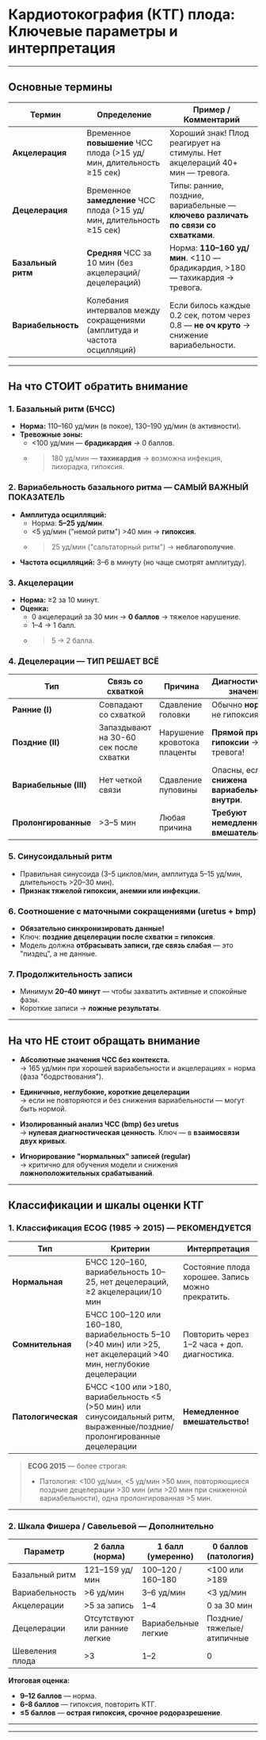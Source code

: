 


# Кардиотокография (КТГ) плода: Ключевые параметры и интерпретация

---

##  Основные термины

| Термин             | Определение                                                                 | Пример / Комментарий                                                                 |
|--------------------|-----------------------------------------------------------------------------|--------------------------------------------------------------------------------------|
| **Акцелерация**    | Временное **повышение** ЧСС плода (>15 уд/мин, длительность ≥15 сек)        | Хороший знак! Плод реагирует на стимулы. Нет акцелераций 40+ мин — тревога.         |
| **Децелерация**    | Временное **замедление** ЧСС плода (>15 уд/мин, длительность ≥15 сек)       | Типы: ранние, поздние, вариабельные — **ключево различать по связи со схватками**.   |
| **Базальный ритм** | **Средняя** ЧСС за 10 мин (без акцелераций/децелераций)                     | Норма: **110–160 уд/мин**. <110 — брадикардия, >180 — тахикардия → тревога.         |
| **Вариабельность** | Колебания интервалов между сокращениями (амплитуда и частота осцилляций)    | Если билось каждые 0.2 сек, потом через 0.8 — **не оч круто** → снижение вариабельности. |

---

##  На что СТОИТ обратить внимание 

### 1. Базальный ритм (БЧСС)
- **Норма:** 110–160 уд/мин (в покое), 130–190 уд/мин (в активности).
- **Тревожные зоны:**
  - <100 уд/мин — **брадикардия** → 0 баллов.
  - >180 уд/мин — **тахикардия** → возможна инфекция, лихорадка, гипоксия.

### 2. Вариабельность базального ритма — **САМЫЙ ВАЖНЫЙ ПОКАЗАТЕЛЬ**
- **Амплитуда осцилляций:**
  - Норма: **5–25 уд/мин**.
  - <5 уд/мин ("немой ритм") >40 мин → **гипоксия**.
  - >25 уд/мин ("сальтаторный ритм") → **неблагополучие**.
- **Частота осцилляций:** 3–6 в минуту (но чаще смотрят амплитуду).

### 3. Акцелерации
- **Норма:** ≥2 за 10 минут.
- **Оценка:**
  - 0 акцелераций за 30 мин → **0 баллов** → тяжелое нарушение.
  - 1–4 → 1 балл.
  - >5 → 2 балла.

### 4. Децелерации — **ТИП РЕШАЕТ ВСЁ**
| Тип              | Связь со схваткой                     | Причина                     | Диагностическое значение                     |
|------------------|----------------------------------------|-----------------------------|----------------------------------------------|
| **Ранние (I)**   | Совпадают со схваткой                 | Сдавление головки           | Обычно **норма**, не гипоксия.               |
| **Поздние (II)** | Запаздывают на 30-60 сек после схватки| Нарушение кровотока плаценты| **Прямой признак гипоксии** → тревога!       |
| **Вариабельные (III)** | Нет четкой связи                  | Сдавление пуповины          | Опасны, если **снижена вариабельность внутри**. |
| **Пролонгированные** | >3–5 мин                        | Любая причина               | **Требуют немедленного вмешательства**.      |

### 5. Синусоидальный ритм
- Правильная синусоида (3–5 циклов/мин, амплитуда 5–15 уд/мин, длительность >20–30 мин).
- **Признак тяжелой гипоксии, анемии или инфекции.**

### 6. Соотношение с маточными сокращениями (uretus + bmp)
- **Обязательно синхронизировать данные!**
- Ключ: **поздние децелерации после схватки = гипоксия**.
- Модель должна **отбрасывать записи, где связь слабая** — это "пиздец", а не данные.

### 7. Продолжительность записи
- Минимум **20–40 минут** — чтобы захватить активные и спокойные фазы.
- Короткие записи → **ложные результаты**.

---

## На что НЕ стоит обращать внимание 

- **Абсолютные значения ЧСС без контекста.**  
  → 165 уд/мин при хорошей вариабельности и акцелерациях = норма (фаза "бодрствования").

- **Единичные, неглубокие, короткие децелерации**  
  → если не повторяются и без снижения вариабельности — могут быть нормой.

- **Изолированный анализ ЧСС (bmp) без uretus**  
  → **нулевая диагностическая ценность**. Ключ — в **взаимосвязи двух кривых**.

- **Игнорирование "нормальных" записей (regular)**  
  → критично для обучения модели и снижения **ложноположительных срабатываний**.

---

##  Классификации и шкалы оценки КТГ

### 1. Классификация ECOG (1985 → 2015) — **РЕКОМЕНДУЕТСЯ**

| Тип         | Критерии                                                                 | Интерпретация                             |
|-------------|--------------------------------------------------------------------------|-------------------------------------------|
| **Нормальная** | БЧСС 120–160, вариабельность 10–25, нет децелераций, ≥2 акцелерации/10 мин | Состояние плода хорошее. Запись можно прекратить. |
| **Сомнительная** | БЧСС 100–120 или 160–180, вариабельность 5–10 (>40 мин) или >25, нет акцелераций >40 мин, неглубокие децелерации | Повторить через 1–2 часа + доп. диагностика. |
| **Патологическая** | БЧСС <100 или >180, вариабельность <5 (>50 мин) или синусоидальный ритм, выраженные/поздние/пролонгированные децелерации | **Немедленное вмешательство!** |

> **ECOG 2015** — более строгая:  
> - Патология: <100 уд/мин, <5 уд/мин >50 мин, повторяющиеся поздние децелерации >30 мин (или >20 мин при сниженной вариабельности), одна пролонгированная >5 мин.

---

### 2. Шкала Фишера / Савельевой — **Дополнительно**

| Параметр          | 2 балла (норма)               | 1 балл (умеренно)           | 0 баллов (патология)         |
|-------------------|-------------------------------|------------------------------|------------------------------|
| Базальный ритм    | 121–159 уд/мин                | 100–120 / 160–180            | <100 или >189                |
| Вариабельность    | >6 уд/мин                     | 3–6 уд/мин                   | <3 уд/мин                    |
| Акцелерации       | >5 за запись                  | 1–4                          | 0 за 30 мин                  |
| Децелерации       | Отсутствуют или ранние легкие | Вариабельные легкие          | Поздние/тяжелые/атипичные    |
| Шевеления плода   | >3                            | 1–2                          | 0                            |

**Итоговая оценка:**
- **9–12 баллов** — норма.
- **6–8 баллов** — гипоксия, повторить КТГ.
- **≤5 баллов** — **острая гипоксия, срочное родоразрешение**.



---




---


